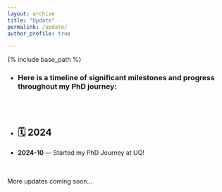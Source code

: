 ```yaml
---
layout: archive
title: "Update"
permalink: /update/
author_profile: true

---
```


{% include base_path %}

- ### Here is a timeline of significant milestones and progress throughout my PhD journey:

<!--
 ## 🗓️ 2025

- **2025-07-10** — Passed PhD Confirmation successfully ✅  
- **2025-06-18** — Paper *"Scenario-Aware Risk-based Car-Following Model"* accepted at IEEE ITSC 2025 🎉  
- **2025-04-01** — Started collaborative project with QUT & local hospitals on driver behavior and liver health 🧪  
-->


<br>
<br>

- ## 🗓️ 2024
 - **2024-10** — Started my PhD Journey at UQ!  

<br>
<br>
More updates coming soon...
